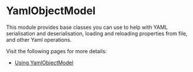 # YamlObjectModel

This module provides base classes you can use to help with YAML serialisation and deserialisation,
loading and reloading properties from file, and other Yaml operations.

Visit the following pages for more details:
- [Using YamlObjectModel](./Using-YamlObjectModel.md)
